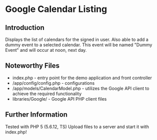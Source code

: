 # Google Calendar Listing

## Introduction

Displays the list of calendars for the signed in user.
Also able to add a dummy event to a selected calendar. This event will be named "Dummy Event" and will occur at noon, next day.

## Noteworthy Files

- index.php - entry point for the demo application and front controller
- /app/config/config.php - configurations
- /app/models/CalendarModel.php - utilizes the Google API client to achieve the required functionality
- libraries/Google/ - Google API PHP client files


## Further Information

Tested with PHP 5 (5.6.12, TS)
Upload files to a server and start it with index.php!